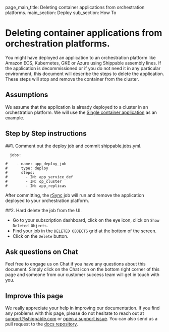 page_main_title: Deleting container applications from orchestration platforms.
main_section: Deploy
sub_section: How To

# Deleting container applications from orchestration platforms.

You might have deployed an application to an orchestration platform like Amazon ECS, Kubernetes, GKE or Azure using Shippable assembly lines. If the application is decommissioned or if you do not need it in any particular environment, this document will describe the steps to delete the application. These steps will stop and remove the container from the cluster.

## Assumptions

We assume that the application is already deployed to a cluster in an orchestration platform. We will use the [Single container application](/deploy/cd_of_single_container_applications_to_orchestration_platforms) as an example.

## Step by Step instructions

##1. Comment out the deploy job and commit shippable.jobs.yml.

```
  jobs:

#    - name: app_deploy_job
#      type: deploy
#      steps:
#        - IN: app_service_def
#        - IN: op_cluster
#        - IN: app_replicas
```

After committing, the [rSync](platform/workflow/job/rsync/#rsync) job will run and remove the application deployed to your orchestration platform.

##2. Hard delete the job from the UI.

- Go to your subscription dashboard, click on the eye icon, click on `Show Deleted Objects`.
- Find your job in the `DELETED OBJECTS` grid at the bottom of the screen.
- Click on the `Delete` button.

## Ask questions on Chat

Feel free to engage us on Chat if you have any questions about this document. Simply click on the Chat icon on the bottom right corner of this page and someone from our customer success team will get in touch with you.

## Improve this page

We really appreciate your help in improving our documentation. If you find any problems with this page, please do not hesitate to reach out at [support@shippable.com](mailto:support@shippable.com) or [open a support issue](https://www.github.com/Shippable/support/issues). You can also send us a pull request to the [docs repository](https://www.github.com/Shippable/docs).
